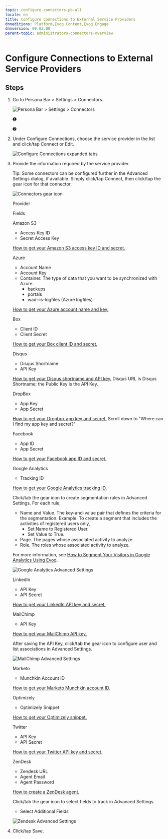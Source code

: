 ```yaml
---
topic: configure-connectors-pb-all
locale: en
title: Configure Connections to External Service Providers
dnneditions: Platform,Evoq Content,Evoq Engage
dnnversion: 09.02.00
parent-topic: administrators-connectors-overview
---
```


# Configure Connections to External Service Providers

## Steps

1.  Go to Persona Bar \> Settings \> Connectors.
    
    ![Persona Bar > Settings > Connectors](img/scr-pbar-host-Settings-E91.png)
    
    ➊
    
    ➋
    
2.  Under Configure Connections, choose the service provider in the list and click/tap Connect or Edit.
    
      
    
    ![Configure Connections expanded tabs](img/scr-pbarSettings-Connectors.gif)
    
      
    
3.  Provide the information required by the service provider.
    
    Tip: Some connectors can be configured further in the Advanced Settings dialog, if available. Simply click/tap Connect, then click/tap the gear icon for that connector.
    
      
    
    ![Connectors gear icon](img/scr-pbarSettings-Connectors-Zendesk-gear.png)
    
      
    
    Provider
    
    Fields
    
    Amazon S3
    
    *   Access Key ID
    *   Secret Access Key
    
    [How to get your Amazon S3 access key ID and secret.](http://docs.aws.amazon.com/AWSSimpleQueueService/latest/SQSGettingStartedGuide/AWSCredentials.html)
    
    Azure
    
    *   Account Name
    *   Account Key
    *   Container. The type of data that you want to be synchronized with Azure.
        *   backups
        *   portals
        *   wad-iis-logfiles (Azure logfiles)
    
    [How to get your Azure account name and key.](https://azure.microsoft.com/en-us/documentation/articles/storage-create-storage-account/#create-a-storage-account)
    
    Box
    
    *   Client ID
    *   Client Secret
    
    [How to get your Box client ID and secret.](https://app.box.com/developers/services)
    
    Disqus
    
    *   Disqus Shortname
    *   API Key
    
    [How to get your Disqus shortname and API key.](http://disqus.com/api/applications/) Disqus URL is Disqus Shortname; the Public Key is the API Key.
    
    DropBox
    
    *   App Key
    *   App Secret
    
    [How to get your Dropbox app key and secret.](https://www.dropbox.com/developers/support) Scroll down to "Where can I find my app key and secret?"
    
    Facebook
    
    *   App ID
    *   App Secret
    
    [How to get your Facebook app ID and secret.](https://developers.facebook.com/docs/apps/register)
    
    Google Analytics
    
    *   Tracking ID
    
    [How to get your Google Analytics tracking ID.](https://support.google.com/analytics/answer/1032385)
    
    Click/tab the gear icon to create segmentation rules in Advanced Settings. For each rule,
    
    *   Name and Value. The key-and-value pair that defines the criteria for the segmentation. Example: To create a segment that includes the activities of registered users only,
        *   Set Name to Registered User.
        *   Set Value to True.
    *   Page. The pages whose associated activity to analyze.
    *   Role. The roles whose associated activity to analyze.
    
    For more information, see [How to Segment Your Visitors in Google Analytics Using Evoq](http://www.dnnsoftware.com/blog/how-to-segment-your-visitors-in-google-analytics-using-evoq).
    
      
    
    ![Google Analytics Advanced Settings](img/scr-pbarSettings-Connectors-GoogleAnalyticsAdvSettings.png)
    
      
    
    LinkedIn
    
    *   API Key
    *   API Secret
    
    [How to get your LinkedIn API key and secret.](https://developer.linkedin.com/docs/oauth2)
    
    MailChimp
    
    *   API Key
    
    [How to get your MailChimp API key.](http://kb.mailchimp.com/integrations/api-integrations/about-api-keys)
    
    After saving the API Key, click/tab the gear icon to configure user and list associations in Advanced Settings.
    
      
    
    ![MailChimp Advanced Settings](img/scr-pbarSettings-Connectors-MailChimpAdvSettings.png)
    
      
    
    Marketo
    
    *   Munchkin Account ID
    
    [How to get your Marketo Munchkin account ID.](http://docs.marketo.com/display/public/DOCS/Add+Munchkin+Tracking+Code+to+Your+Website)
    
    Optimizely
    
    *   Optimizely Snippet
    
    [How to get your Optimizely snippet.](https://help.optimizely.com/Set_Up_Optimizely/Implement_the_Optimizely_snippet#2._Retrieve_the_snippet)
    
    Twitter
    
    *   API Key
    *   API Secret
    
    [How to get your Twitter API key and secret.](https://dev.twitter.com/oauth/overview)
    
    ZenDesk
    
    *   Zendesk URL
    *   Agent Email
    *   Agent Password
    
    [How to create a ZenDesk agent.](https://support.zendesk.com/hc/en-us/articles/203661986-Adding-end-users-agents-and-administrators)
    
    Click/tab the gear icon to select fields to track in Advanced Settings.
    
    *   Select Additional Fields
    
      
    
    ![Zendesk Advanced Settings](img/scr-pbarSettings-Connectors-ZendeskAdvSettings.png)
    
      
    
4.  Click/tap Save.